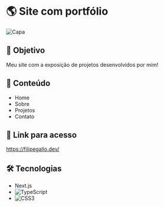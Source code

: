 # 🌎 Site com portfólio
![Capa](https://i.imgur.com/tDpa4et.png)

## 🎯 Objetivo
Meu site com a exposição de projetos desenvolvidos por mim!

## 📰 Conteúdo
- Home
- Sobre
- Projetos
- Contato

## 🔗 Link para acesso
https://filipegallo.dev/

## 🛠 Tecnologias
- Next.js
- ![TypeScript](https://img.shields.io/badge/TypeScript-007ACC?style=for-the-badge&logo=typescript&logoColor=white)
- ![CSS3](https://img.shields.io/badge/CSS3-1572B6?style=for-the-badge&logo=css3&logoColor=white)
